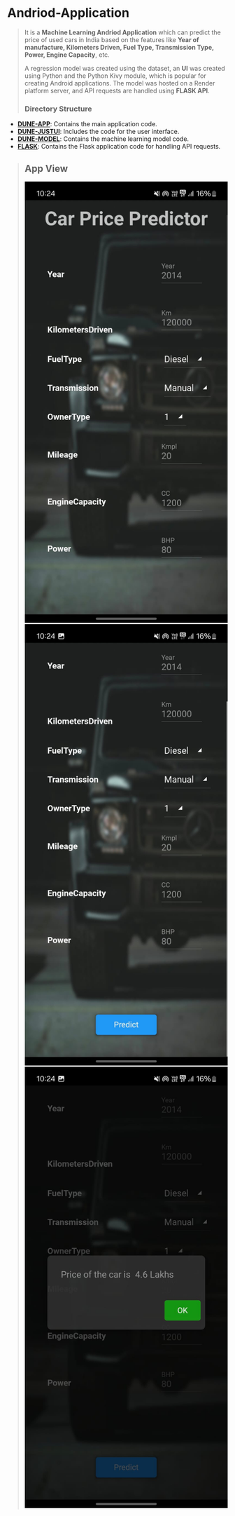 # Andriod-Application

> It is a **Machine Learning Andriod Application** which can predict the price of used cars in India based on the features like **Year of manufacture, Kilometers Driven, Fuel Type, Transmission Type, Power, Engine Capacity**, etc.
>
> A regression model was created using the dataset, an **UI** was created using Python and the Python Kivy module, which is popular for creating Android applications. The model was hosted on a Render platform server, and API requests are handled using **FLASK API**.
>
> ### Directory Structure

- **[DUNE-APP](DUNE-APP)**: Contains the main application code.
- **[DUNE-JUSTUI](DUNE-JUSTUI)**: Includes the code for the user interface.
- **[DUNE-MODEL](DUNE-MODEL)**: Contains the machine learning model code.
- **[FLASK](FLASK)**: Contains the Flask application code for handling API requests.

> ## App View
> ![Image 1](interface-1.jpg) ![Image 2](interface-2.jpg)  ![Image 3](interface-3.jpg)




